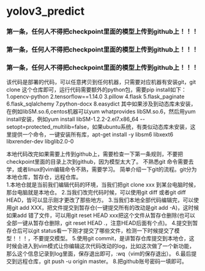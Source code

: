 # yolov3_predict
### 第一条，任何人不得把checkpoint里面的模型上传到github上！！！
### 第一条，任何人不得把checkpoint里面的模型上传到github上！！！
### 第一条，任何人不得把checkpoint里面的模型上传到github上！！！

该代码是部署的代码，可以任意拷贝到任何机器，只需要对应机器有安装git，git clone 这个仓库即可，运行代码需要额外的python包，需要pip install如下：  
1.opencv-python
2.tensorflow==1.14.0
3.pillow
4.flask
5.flask_paginate
6.flask_sqlalchemy
7.python-docx
8.easydict
其中如果涉及到动态库未安装，在例如libSM.so.6,centos机器可以yum whatprovides libSM.so.6，然后用yum install安装，例如yum install libSM-1.2.2-2.el7.x86_64 --setopt=protected_multilib=false，如果ubuntu系统，有类似动态库未安装，这里提供一个命令，一键安装所有库，apt-get install -y libsm6 libxext6 libxrender-dev libglib2.0-0

本地代码改完如果需要上传到github上，需要检查一下第一条规则，不要把checkpoint里面的目录上次到github，因为模型太大了。
不熟悉git 命令需要去学，或者linux的vim编辑命令不熟，需要学习。
简单介绍一下git的流程。git分为本地仓库，暂存仓，远程仓库。  
1.本地仓就是当前我们编辑代码的环境，当我们把git clone xxx 到某台电脑时候，那台电脑就是本地仓。
2.当我们改完代码时候，可以使用git diff 或者git diff HEAD，皆可以显示刚才更改了那些地方。
3.当我们本地全部代码编辑完，可以使用git add XXX，把文件提交到暂存仓(一键提交所有的改动是git add -A)，这时候如果add 错了文件，可以用git reset HEAD xxx把这个文件从暂存仓删除(也可以全部一键从暂存仓删除，git reset HEAD .，注意HEAD后面有个点)。
4.提交到暂存仓后可以git status看一下刚才提交了哪些文件，检测一下时候提交了模型！！！，不要提交模型。
5.使用git commit，是讲暂存仓库提交到本地仓，这时候会进入到vim模式让你编辑这次代码改动的log，比如这次做了一个新功能，那么这个信息记录到log里面，保存退出即可，:wq（vim的保存退出）。
6.最后提交到远程仓库，git push -u origin master。
8.把github账号密码一填即可。

